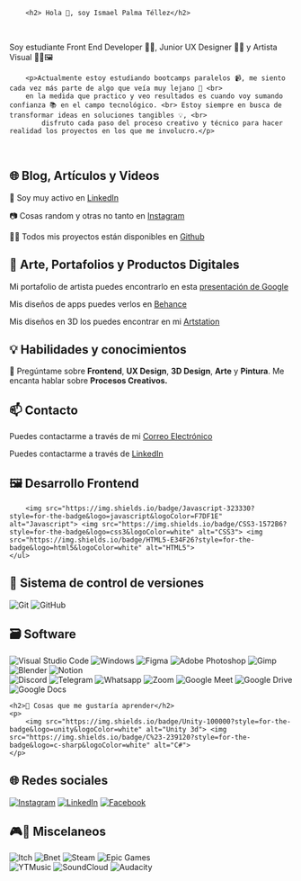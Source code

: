 <!DOCTYPE html>
<html lang="en">
<head>
    <meta charset="UTF-8">
    <meta name="viewport" content="width=device-width, initial-scale=1.0">
    <title>Readme Github Profile</title>
</head>
<body>

        <h2> Hola 👋, soy Ismael Palma Téllez</h2>
<br>
        <p>Soy estudiante Front End Developer 🧑‍💻, Junior UX Designer 📱🧠 y Artista Visual 👨‍🎨🖼</p>
        
        <p>Actualmente estoy estudiando bootcamps paralelos 📹, me siento cada vez más parte de algo que veía muy lejano 🚀 <br>
        en la medida que practico y veo resultados es cuando voy sumando confianza 📚 en el campo tecnológico. <br> Estoy siempre en busca de transformar ideas en soluciones tangibles 💡, <br>
            disfruto cada paso del proceso creativo y técnico para hacer realidad los proyectos en los que me involucro.</p>

    
<br>


<h2>🌐 Blog, Artículos y Videos</h2>

<p>📄 Soy muy activo en <a href="https://linkedin.com/in/ismaelpt">LinkedIn</a></p> 
<p>📷 Cosas random y otras no tanto en <a href="https://www.instagram.com/isma.elismael/">Instagram</a></p>
<p>👨‍💻 Todos mis proyectos están disponibles en <a href="https://github.com/ismaelpalmat">Github</a></p>
  

   
<h2>🎨 Arte, Portafolios y Productos Digitales</h2>
        <p>Mi portafolio de artista puedes encontrarlo en esta <a href="">presentación de Google</a></p>
        <p>Mis diseños de apps puedes verlos en <a href="https://www.behance.net/ismalej">Behance</a></p>
        <p>Mis diseños en 3D los puedes encontrar en mi <a href="https://www.artstation.com/ismalej">Artstation</a></p>



 


<h2>💡 Habilidades y conocimientos</h2>

<p>💬 Pregúntame sobre <b>Frontend</b>, <b>UX Design</b>, <b>3D Design</b>, <b>Arte</b> y <b>Pintura</b>. Me encanta hablar sobre <b>Procesos Creativos.</b></p>
</ul>

   
<h2>📫 Contacto</h2>

<p>Puedes contactarme a través de mi <a href="mailto:ismael@palmatellez.cl">Correo Electrónico</a></p>
<p>Puedes contactarme a través de <a href="http://www.linkedin.com/in/ismaelpt">LinkedIn</a></p>


<!-- <h2>🧑‍💻 Lenguajes de programación</h2> -->

   
<h2>🖼 Desarrollo Frontend</h2>

        <img src="https://img.shields.io/badge/Javascript-323330?style=for-the-badge&logo=javascript&logoColor=F7DF1E" alt="Javascript"> <img src="https://img.shields.io/badge/CSS3-1572B6?style=for-the-badge&logo=css3&logoColor=white" alt="CSS3"> <img src="https://img.shields.io/badge/HTML5-E34F26?style=for-the-badge&logo=html5&logoColor=white" alt="HTML5">
    </ul>
    
   
<h2>📝 Sistema de control de versiones</h2>
        <img src="https://img.shields.io/badge/git-%23F05033.svg?style=for-the-badge&logo=git&logoColor=white" alt="Git"> <img src="https://img.shields.io/badge/github-%23121011.svg?style=for-the-badge&logo=github&logoColor=white" alt="GitHub"> 
    </ul>

<!-- <h2>📱 Desarrollo mobile</h2> -->

<!-- <img src="https://img.shields.io/badge/Swift-FA7343?style=for-the-badge&logo=swift&logoColor=white" alt="Swift"> <img src="https://img.shields.io/badge/Flutter-02569B?style=for-the-badge&logo=flutter&logoColor=white) ![Kotlin](https://img.shields.io/badge/Kotlin-0095D5?style=for-the-badge&logo=kotlin&logoColor=white) ![React Native](https://img.shields.io/badge/React%20Native-61DAFB?style=flat-square&logo=react&logoColor=white" alt="Flutter"> -->


<h2>🗃️ Software</h2>
<img src="https://img.shields.io/badge/Visual%20Studio%20Code-007ACC?style=for-the-badge&logo=visual-studio-code&logoColor=white" alt="Visual Studio Code"> <img src="https://img.shields.io/badge/Windows-0078D6?style=for-the-badge&logo=windows&logoColor=white" alt="Windows"> <img src="https://img.shields.io/badge/Figma-F24E1E?style=for-the-badge&logo=figma&logoColor=white" alt="Figma"> 
<img src="https://img.shields.io/badge/adobe%20photoshop-%2331A8FF.svg?style=for-the-badge&logo=adobe%20photoshop&logoColor=white" alt="Adobe Photoshop"> <img src="https://img.shields.io/badge/GIMP-5C5543?style=for-the-badge&logo=gimp&logoColor=white" alt="Gimp"> 
<img src="https://img.shields.io/badge/Blender-F5792A?style=for-the-badge&logo=blender&logoColor=white" alt="Blender"> <img src="https://img.shields.io/badge/Notion-000000?style=for-the-badge&logo=notion&logoColor=white" alt="Notion"> <br> <img src="https://img.shields.io/badge/Discord-7289DA?style=for-the-badge&logo=discord&logoColor=white" alt="Discord">
<img src="https://img.shields.io/badge/Telegram-2CA5E0?style=for-the-badge&logo=telegram&logoColor=white" alt="Telegram"> <img src="https://img.shields.io/badge/Whatsapp-25D366?style=for-the-badge&logo=whatsapp&logoColor=white" alt="Whatsapp">
<img src="https://img.shields.io/badge/Zoom-2D8CFF?style=for-the-badge&logo=zoom&logoColor=white" alt="Zoom"> <img src="https://img.shields.io/badge/Google%20Meet-00BFA5?style=for-the-badge&logo=google-meet&logoColor=white" alt="Google Meet"> <img src="https://img.shields.io/badge/Google%20Drive-4285F4?style=for-the-badge&logo=google-drive&logoColor=white" alt="Google Drive">  
<img src="https://img.shields.io/badge/Google%20Docs-4285F4?style=for-the-badge&logo=google-docs&logoColor=white" alt="Google Docs">


    <h2>🤔 Cosas que me gustaría aprender</h2>
    <p>
        <img src="https://img.shields.io/badge/Unity-100000?style=for-the-badge&logo=unity&logoColor=white" alt="Unity 3d"> <img src="https://img.shields.io/badge/C%23-239120?style=for-the-badge&logo=c-sharp&logoColor=white" alt="C#">
    </p>









<h2>🌐 Redes sociales</h2>

<a href="https://www.instagram.com/isma.elismael/" target="_blank"><img src="https://img.shields.io/badge/Instagram-E4405F?style=for-the-badge&logo=instagram&logoColor=white" alt="Instagram"></a>
<a href="https://www.linkedin.com/in/ismaelpt/" target="_blank"><img src="https://img.shields.io/badge/LinkedIn-0077B5?style=for-the-badge&logo=linkedin&logoColor=white" alt="LinkedIn"></a>
<a href="https://www.facebook.com/ismalej" target="_blank"><img src="https://img.shields.io/badge/Facebook-1877F2?style=for-the-badge&logo=facebook&logoColor=white" alt="Facebook"></a>




<h2>🎮🎵 Miscelaneos</h2>
<img src="https://img.shields.io/badge/Itch.io-FA5C5C?style=for-the-badge&logo=itchdotio&logoColor=white" alt="Itch">
<img src="https://img.shields.io/badge/Battle.net-000?style=for-the-badge&logo=battle.net&logoColor=148EFF
" alt="Bnet">
<img src="https://img.shields.io/badge/Steam-000000?style=for-the-badge&logo=steam&logoColor=white" alt="Steam">
<img src="https://img.shields.io/badge/Epic%20Games-313131?style=for-the-badge&logo=Epic%20Games&logoColor=white" alt="Epic Games">

<br>
<img src="https://img.shields.io/badge/YouTube_Music-FF0000?style=for-the-badge&logo=youtube-music&logoColor=white" alt="YTMusic">
<img src="https://img.shields.io/badge/SoundCloud-FF3300?style=for-the-badge&logo=soundcloud&logoColor=white
" alt="SoundCloud">
<img src="https://img.shields.io/badge/Audacity-0000CC?style=for-the-badge&logo=audacity&logoColor=white" alt="Audacity">


</body>
</html>
